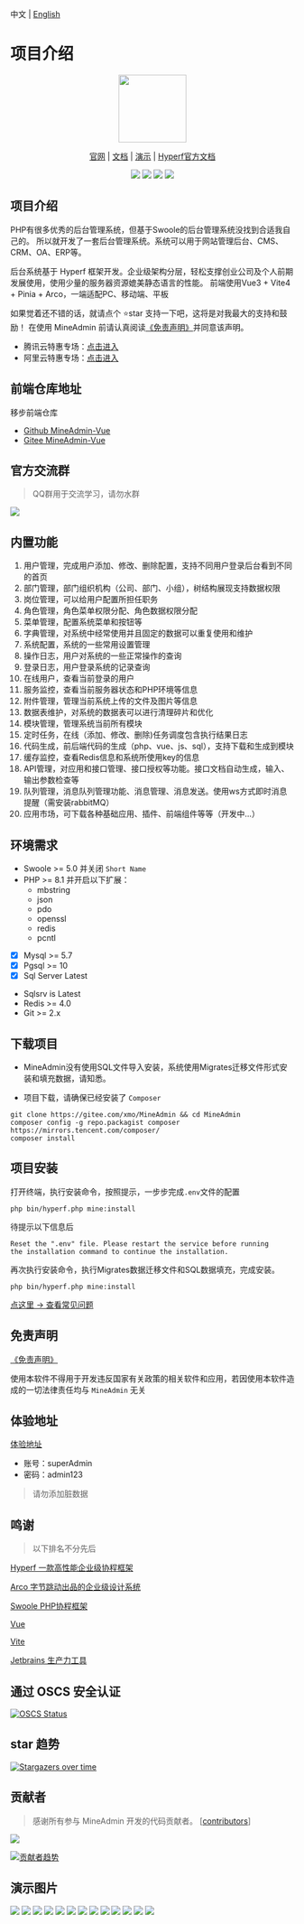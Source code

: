 中文 | [English](./README-en.md)
# 项目介绍

<p align="center">
    <img src="https://doc.mineadmin.com/logo.svg" width="120" />
</p>
<p align="center">
    <a href="https://www.mineadmin.com" target="_blank">官网</a> |
    <a href="https://doc.mineadmin.com" target="_blank">文档</a> | 
    <a href="https://demo.mineadmin.com" target="_blank">演示</a> |
    <a href="https://hyperf.wiki/3.0/#/" target="_blank">Hyperf官方文档</a> 
</p>

<p align="center">
    <img src="https://gitee.com/xmo/MineAdmin/badge/star.svg?theme=dark" />
    <img src="https://gitee.com/xmo/MineAdmin/badge/fork.svg?theme=dark" />
    <img src="https://svg.hamm.cn/badge.svg?key=License&value=Apache-2.0&color=da4a00" />
    <img src="https://svg.hamm.cn/badge.svg?key=MineAdmin&value=v2.0 LTS" />
</p>

## 项目介绍

PHP有很多优秀的后台管理系统，但基于Swoole的后台管理系统没找到合适我自己的。
所以就开发了一套后台管理系统。系统可以用于网站管理后台、CMS、CRM、OA、ERP等。

后台系统基于 Hyperf 框架开发。企业级架构分层，轻松支撑创业公司及个人前期发展使用，使用少量的服务器资源媲美静态语言的性能。
前端使用Vue3 + Vite4 + Pinia + Arco，一端适配PC、移动端、平板

如果觉着还不错的话，就请点个 ⭐star 支持一下吧，这将是对我最大的支持和鼓励！
在使用 MineAdmin 前请认真阅读[《免责声明》](https://doc.mineadmin.com/guide/start/declaration.html)并同意该声明。

- 腾讯云特惠专场：[点击进入](http://txy.mineadmin.com)
- 阿里云特惠专场：[点击进入](http://aly.mineadmin.com)

## 前端仓库地址
移步前端仓库

- [Github MineAdmin-Vue](https://github.com/mineadmin/MineAdmin-Vue)
- [Gitee MineAdmin-Vue](https://gitee.com/mineadmin/MineAdmin-vue)

## 官方交流群
> QQ群用于交流学习，请勿水群

<img src="https://svg.hamm.cn/badge.svg?key=QQ群&value=150105478" />

## 内置功能

1.  用户管理，完成用户添加、修改、删除配置，支持不同用户登录后台看到不同的首页
2.  部门管理，部门组织机构（公司、部门、小组），树结构展现支持数据权限
3.  岗位管理，可以给用户配置所担任职务
4.  角色管理，角色菜单权限分配、角色数据权限分配
5.  菜单管理，配置系统菜单和按钮等
6.  字典管理，对系统中经常使用并且固定的数据可以重复使用和维护
7.  系统配置，系统的一些常用设置管理
8.  操作日志，用户对系统的一些正常操作的查询
9.  登录日志，用户登录系统的记录查询
10. 在线用户，查看当前登录的用户
11. 服务监控，查看当前服务器状态和PHP环境等信息
12. 附件管理，管理当前系统上传的文件及图片等信息
13. 数据表维护，对系统的数据表可以进行清理碎片和优化
14. 模块管理，管理系统当前所有模块
15. 定时任务，在线（添加、修改、删除)任务调度包含执行结果日志
16. 代码生成，前后端代码的生成（php、vue、js、sql），支持下载和生成到模块
17. 缓存监控，查看Redis信息和系统所使用key的信息
18. API管理，对应用和接口管理、接口授权等功能。接口文档自动生成，输入、输出参数检查等
19. 队列管理，消息队列管理功能、消息管理、消息发送。使用ws方式即时消息提醒（需安装rabbitMQ）
20. 应用市场，可下载各种基础应用、插件、前端组件等等（开发中...）

## 环境需求

- Swoole >= 5.0 并关闭 `Short Name`
- PHP >= 8.1 并开启以下扩展：
  - mbstring
  - json
  - pdo
  - openssl
  - redis
  - pcntl
- [x] Mysql >= 5.7
- [x] Pgsql >= 10
- [x] Sql Server Latest
- Sqlsrv is Latest
- Redis >= 4.0
- Git >= 2.x


## 下载项目
- MineAdmin没有使用SQL文件导入安装，系统使用Migrates迁移文件形式安装和填充数据，请知悉。

- 项目下载，请确保已经安装了 `Composer`
```shell
git clone https://gitee.com/xmo/MineAdmin && cd MineAdmin
composer config -g repo.packagist composer https://mirrors.tencent.com/composer/
composer install
```

## 项目安装

打开终端，执行安装命令，按照提示，一步步完成`.env`文件的配置
```shell
php bin/hyperf.php mine:install
```

待提示以下信息后
```shell
Reset the ".env" file. Please restart the service before running 
the installation command to continue the installation.
```

再次执行安装命令，执行Migrates数据迁移文件和SQL数据填充，完成安装。
```shell
php bin/hyperf.php mine:install
```

[点这里 -> 查看常见问题](https://doc.mineadmin.com/faqs/)

## 免责声明
[《免责声明》](https://doc.mineadmin.com/guide/start/declaration.html)

使用本软件不得用于开发违反国家有关政策的相关软件和应用，若因使用本软件造成的一切法律责任均与 `MineAdmin` 无关

## 体验地址

[体验地址](https://demo.mineadmin.com)
- 账号：superAdmin
- 密码：admin123

> 请勿添加脏数据

## 鸣谢

> 以下排名不分先后

[Hyperf 一款高性能企业级协程框架](https://hyperf.io/)

[Arco 字节跳动出品的企业级设计系统](https://arco.design/)

[Swoole PHP协程框架](https://www.swoole.com)

[Vue](https://vuejs.org/)

[Vite](https://vitejs.cn/)

[Jetbrains 生产力工具](https://www.jetbrains.com/)

## 通过 OSCS 安全认证
[![OSCS Status](https://www.oscs1024.com/platform/badge/kanyxmo/MineAdmin.svg?size=large)](https://www.murphysec.com/dr/9ztZvuSN6OLFjCDGVo)

## star 趋势

[![Stargazers over time](https://starchart.cc/mineadmin/mineadmin.svg)](https://starchart.cc/mineadmin/mineadmin.svg)

## 贡献者

> 感谢所有参与 MineAdmin 开发的代码贡献者。 [[contributors](https://github.com/mineadmin/minedmin/graphs/contributors)]
<a href="https://github.com/mineadmin/mineadmin/graphs/contributors">
<img src="https://contrib.rocks/image?repo=mineadmin/mineadmin" />
</a>

[![贡献者趋势](https://contributor-overtime-api.apiseven.com/contributors-svg?chart=contributorOverTime&repo=mineadmin/mineadmin)](https://www.apiseven.com/en/contributor-graph?chart=contributorOverTime&repo=mineadmin/mineadmin)

## 演示图片
<img src="https://s1.ax1x.com/2022/07/31/vklKzR.jpg" />
<img src="https://s1.ax1x.com/2022/07/31/vkl8eK.jpg" />
<img src="https://s1.ax1x.com/2022/07/31/vkl1L6.jpg" />
<img src="https://s1.ax1x.com/2022/07/31/vklNJH.jpg" />
<img src="https://s1.ax1x.com/2022/07/31/vklJoD.jpg" />
<img src="https://s1.ax1x.com/2022/07/31/vkllsx.jpg" />
<img src="https://s1.ax1x.com/2022/07/31/vklZoF.jpg" />
<img src="https://s1.ax1x.com/2022/07/31/vklUWd.jpg" />
<img src="https://s1.ax1x.com/2022/07/31/vkl0yt.jpg" />
<img src="https://s1.ax1x.com/2022/07/31/vkltFe.jpg" />
<img src="https://s1.ax1x.com/2022/07/31/vkluW9.jpg" />
<img src="https://s1.ax1x.com/2022/07/31/vklnJJ.jpg" />
<img src="https://s1.ax1x.com/2022/07/31/vklmi4.jpg" />
